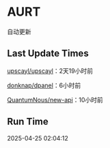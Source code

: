 # AURT

自动更新


## Last Update Times

[upscayl/upscayl](https://github.com/upscayl/upscayl)：2天19小时前

[donknap/dpanel](https://github.com/donknap/dpanel)：6小时前

[QuantumNous/new-api](https://github.com/QuantumNous/new-api)：10小时前


## Run Time
2025-04-25 02:04:12

